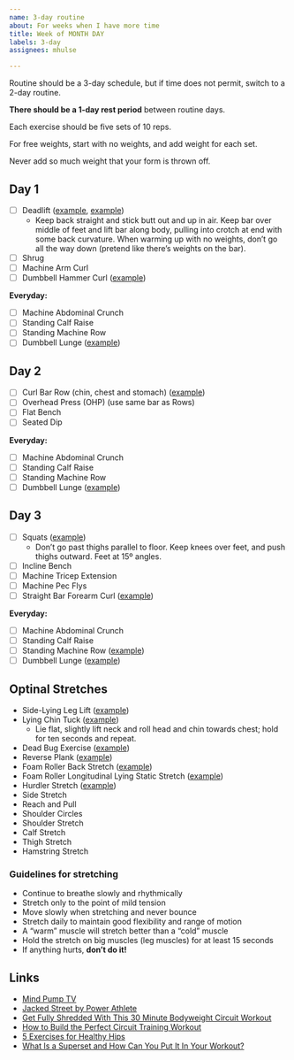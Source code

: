 ```yaml
---
name: 3-day routine
about: For weeks when I have more time
title: Week of MONTH DAY
labels: 3-day
assignees: mhulse

---
```


Routine should be a 3-day schedule, but if time does not permit, switch to a 2-day routine.

**There should be a 1-day rest period** between routine days.

Each exercise should be five sets of 10 reps.

For free weights, start with no weights, and add weight for each set.

Never add so much weight that your form is thrown off.

## Day 1

- [ ] Deadlift ([example](https://youtu.be/op9kVnSso6Q), [example](https://youtu.be/ytGaGIn3SjE))
    - Keep back straight and stick butt out and up in air. Keep bar over middle of feet and lift bar along body, pulling into crotch at end with some back curvature. When warming up with no weights, don’t go all the way down (pretend like there’s weights on the bar).
- [ ] Shrug
- [ ] Machine Arm Curl
- [ ] Dumbbell Hammer Curl ([example](https://youtu.be/zC3nLlEvin4))

**Everyday:**

- [ ] Machine Abdominal Crunch
- [ ] Standing Calf Raise
- [ ] Standing Machine Row
- [ ] Dumbbell Lunge ([example](https://youtu.be/D7KaRcUTQeE?t=15))

## Day 2

- [ ] Curl Bar Row (chin, chest and stomach) ([example](https://youtu.be/QzV1MCcWBsA))
- [ ] Overhead Press (OHP) (use same bar as Rows)
- [ ] Flat Bench
- [ ] Seated Dip

**Everyday:**

- [ ] Machine Abdominal Crunch
- [ ] Standing Calf Raise
- [ ] Standing Machine Row
- [ ] Dumbbell Lunge ([example](https://youtu.be/D7KaRcUTQeE?t=15))

## Day 3

- [ ] Squats ([example](https://youtu.be/MVMNk0HiTMg))
    - Don’t go past thighs parallel to floor. Keep knees over feet, and push thighs outward. Feet at 15º angles.
- [ ] Incline Bench
- [ ] Machine Tricep Extension
- [ ] Machine Pec Flys
- [ ] Straight Bar Forearm Curl ([example](https://youtu.be/jCjrLiXyiv8))

**Everyday:**

- [ ] Machine Abdominal Crunch
- [ ] Standing Calf Raise
- [ ] Standing Machine Row ([example](https://youtu.be/9WqYx0E4Lbc))
- [ ] Dumbbell Lunge ([example](https://youtu.be/D7KaRcUTQeE?t=15))

## Optinal Stretches

- Side-Lying Leg Lift ([example](https://www.youtube.com/watch?v=jgh6sGwtTwk))
- Lying Chin Tuck ([example](https://www.youtube.com/watch?v=55SerJvGbV4))
    - Lie flat, slightly lift neck and roll head and chin towards chest; hold for ten seconds and repeat.
- Dead Bug Exercise ([example](https://www.youtube.com/watch?v=2MdnSrFrks0))
- Reverse Plank ([example](https://youtu.be/ZyWEXjdAGCQ?t=369))
- Foam Roller Back Stretch ([example](https://youtu.be/X7hmiv-cw2M?t=33))
- Foam Roller Longitudinal Lying Static Stretch ([example](https://youtu.be/ykVAqrhRaOo))
- Hurdler Stretch ([example](https://youtu.be/RTE5TqkcIYQ?t=44))
- Side Stretch
- Reach and Pull
- Shoulder Circles
- Shoulder Stretch
- Calf Stretch
- Thigh Stretch
- Hamstring Stretch

### Guidelines for stretching

- Continue to breathe slowly and rhythmically
- Stretch only to the point of mild tension
- Move slowly when stretching and never bounce
- Stretch daily to maintain good flexibility and range of motion
- A “warm” muscle will stretch better than a “cold” muscle
- Hold the stretch on big muscles (leg muscles) for at least 15 seconds
- If anything hurts, **don’t do it!**

## Links

- [Mind Pump TV](https://www.youtube.com/channel/UChVak8_IyuqcErdf_jQUOHA)
- [Jacked Street by Power Athlete](https://marketplace.trainheroic.com/#/team/Welbourn-Team-1430446861)
- [Get Fully Shredded With This 30 Minute Bodyweight Circuit Workout](https://www.menshealth.com/fitness/a28451088/bodyweight-fat-burning-workout/)
- [How to Build the Perfect Circuit Training Workout](https://www.shape.com/fitness/workouts/how-build-perfect-circuit-workout)
- [5 Exercises for Healthy Hips](https://www.verywellhealth.com/exercises-for-healthy-hips-2696613)
- [What Is a Superset and How Can You Put It In Your Workout?](https://www.shape.com/fitness/tips/superset-definition-superset-workout)